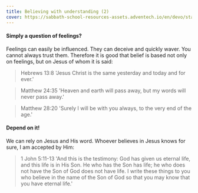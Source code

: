 ```yaml
---
title: Believing with understanding (2)
cover: https://sabbath-school-resources-assets.adventech.io/en/devo/start-into-life/07-believing-is-a-matter-of-trust/T3g1679482590045.jpg
---
```


#### Simply a question of feelings?

Feelings can easily be influenced. They can deceive and quickly waver. You cannot always trust them. Therefore it is good that belief is based not only on feelings, but on Jesus of whom it is said:

> <callout>Hebrews 13:8</callout>
> 'Jesus Christ is the same yesterday and today and for ever.'

> <callout>Matthew 24:35</callout>
> 'Heaven and earth will pass away, but my words will never pass away.'

> <callout>Matthew 28:20</callout>
> 'Surely I will be with you always, to the very end of the age.'

#### Depend on it!

We can rely on Jesus and His word. Whoever believes in Jesus knows for sure, I am accepted by Him:

> <callout>1 John 5:11-13</callout>
> 'And this is the testimony: God has given us eternal life, and this life is in His Son. He who has the Son has life; he who does not have the Son of God does not have life. I write these things to you who believe in the name of the Son of God so that you may know that you have eternal life.'